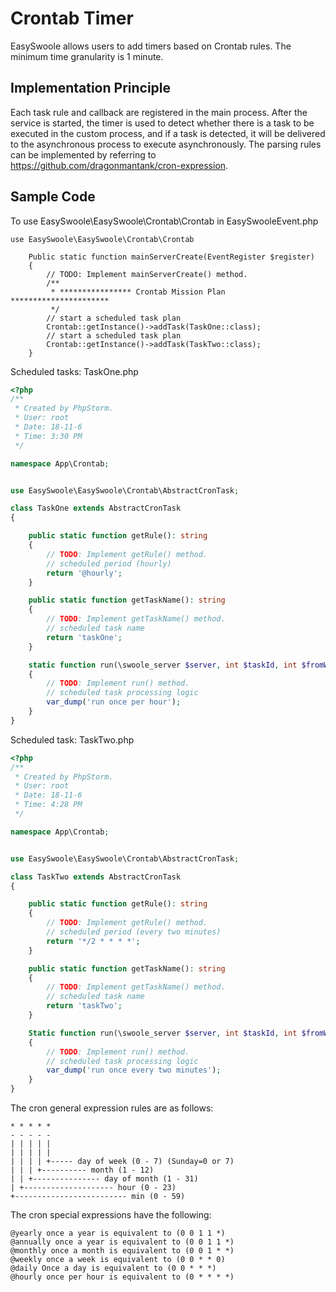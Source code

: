# Crontab Timer
EasySwoole allows users to add timers based on Crontab rules. The minimum time granularity is 1 minute.

## Implementation Principle
Each task rule and callback are registered in the main process. After the service is started, the timer is used to detect whether there is a task to be executed in the custom process, and if a task is detected, it will be delivered to the asynchronous process to execute asynchronously.
The parsing rules can be implemented by referring to https://github.com/dragonmantank/cron-expression.

## Sample Code
To use EasySwoole\EasySwoole\Crontab\Crontab in EasySwooleEvent.php

```
use EasySwoole\EasySwoole\Crontab\Crontab

    Public static function mainServerCreate(EventRegister $register)
    {
        // TODO: Implement mainServerCreate() method.
        /**
         * **************** Crontab Mission Plan **********************
         */
        // start a scheduled task plan
        Crontab::getInstance()->addTask(TaskOne::class);
        // start a scheduled task plan
        Crontab::getInstance()->addTask(TaskTwo::class);
    }
```

Scheduled tasks: TaskOne.php

```php
<?php
/**
 * Created by PhpStorm.
 * User: root
 * Date: 18-11-6
 * Time: 3:30 PM
 */

namespace App\Crontab;


use EasySwoole\EasySwoole\Crontab\AbstractCronTask;

class TaskOne extends AbstractCronTask
{

    public static function getRule(): string
    {
        // TODO: Implement getRule() method.
        // scheduled period (hourly)
        return '@hourly';
    }

    public static function getTaskName(): string
    {
        // TODO: Implement getTaskName() method.
        // scheduled task name
        return 'taskOne';
    }

    static function run(\swoole_server $server, int $taskId, int $fromWorkerId, $flags=null)
    {
        // TODO: Implement run() method.
        // scheduled task processing logic
        var_dump('run once per hour');
    }
}
```

Scheduled task: TaskTwo.php

```php
<?php
/**
 * Created by PhpStorm.
 * User: root
 * Date: 18-11-6
 * Time: 4:28 PM
 */

namespace App\Crontab;


use EasySwoole\EasySwoole\Crontab\AbstractCronTask;

class TaskTwo extends AbstractCronTask
{

    public static function getRule(): string
    {
        // TODO: Implement getRule() method.
        // scheduled period (every two minutes)
        return '*/2 * * * *';
    }

    public static function getTaskName(): string
    {
        // TODO: Implement getTaskName() method.
        // scheduled task name
        return 'taskTwo';
    }

    Static function run(\swoole_server $server, int $taskId, int $fromWorkerId, $flags=null)
    {
        // TODO: Implement run() method.
        // scheduled task processing logic
        var_dump('run once every two minutes');
    }
}
```


The cron general expression rules are as follows:

    * * * * *
    - - - - -
    | | | | |
    | | | | |
    | | | | +----- day of week (0 - 7) (Sunday=0 or 7)
    | | | +---------- month (1 - 12)
    | | +--------------- day of month (1 - 31)
    | +-------------------- hour (0 - 23)
    +------------------------- min (0 - 59)

The cron special expressions have the following:
```
@yearly once a year is equivalent to (0 0 1 1 *)
@annually once a year is equivalent to (0 0 1 1 *)
@monthly once a month is equivalent to (0 0 1 * *)
@weekly once a week is equivalent to (0 0 * * 0)
@daily Once a day is equivalent to (0 0 * * *)
@hourly once per hour is equivalent to (0 * * * *)
```
